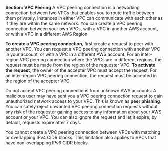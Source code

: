 
**Section: VPC Peering**
A VPC peering connection is a networking connection between two VPCs that enables you to route traffic between them privately. Instances in either VPC can communicate with each other as if they are within the same network. You can create a VPC peering connection between your own VPCs, with a VPC in another AWS account, or with a VPC in a different AWS Region.

**To create a VPC peering connection**, first create a request to peer with another VPC. You can request a VPC peering connection with another VPC in your account, or with a VPC in a different AWS account. For an inter-region VPC peering connection where the VPCs are in different regions, the request must be made from the region of the requester VPC.
**To activate the request**, the owner of the accepter VPC must accept the request. For an inter-region VPC peering connection, the request must be accepted in the region of the accepter VPC.

Do not accept VPC peering connections from unknown AWS accounts. A malicious user may have sent you a VPC peering connection request to gain unauthorized network access to your VPC. This is known as **peer phishing**. You can safely reject unwanted VPC peering connection requests without any risk of the requester gaining access to any information about your AWS account or your VPC. You can also ignore the request and let it expire; by default, requests expire after 7 days.

You cannot create a VPC peering connection between VPCs with matching or overlapping IPv4 CIDR blocks. This limitation also applies to VPCs that have non-overlapping IPv6 CIDR blocks.

